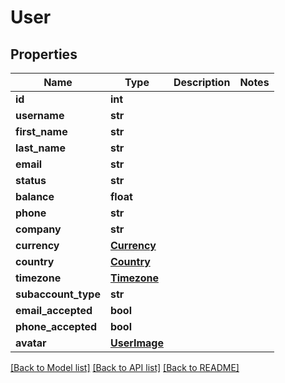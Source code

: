 # User

## Properties
Name | Type | Description | Notes
------------ | ------------- | ------------- | -------------
**id** | **int** |  | 
**username** | **str** |  | 
**first_name** | **str** |  | 
**last_name** | **str** |  | 
**email** | **str** |  | 
**status** | **str** |  | 
**balance** | **float** |  | 
**phone** | **str** |  | 
**company** | **str** |  | 
**currency** | [**Currency**](Currency.md) |  | 
**country** | [**Country**](Country.md) |  | 
**timezone** | [**Timezone**](Timezone.md) |  | 
**subaccount_type** | **str** |  | 
**email_accepted** | **bool** |  | 
**phone_accepted** | **bool** |  | 
**avatar** | [**UserImage**](UserImage.md) |  | 

[[Back to Model list]](../README.md#documentation-for-models) [[Back to API list]](../README.md#documentation-for-api-endpoints) [[Back to README]](../README.md)


